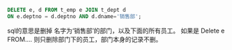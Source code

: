 ```sql
DELETE e, d FROM t_emp e JOIN t_dept d
ON e.deptno = d.deptno AND d.dname='销售部';
```
sql的意思是删掉 名字为‘销售部’的部门，以及下面的所有员工。
如果是 Delete  e FROM.... 则只删除部门下的员工，部门本身的记录不删。
